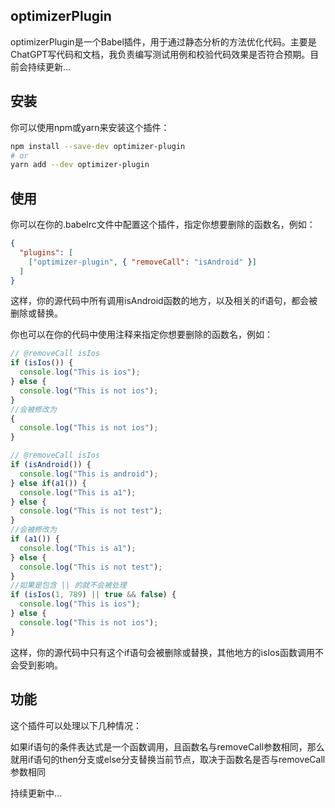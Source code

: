 ## optimizerPlugin
optimizerPlugin是一个Babel插件，用于通过静态分析的方法优化代码。主要是ChatGPT写代码和文档，我负责编写测试用例和校验代码效果是否符合预期。目前会持续更新...

## 安装
你可以使用npm或yarn来安装这个插件：
```bash
npm install --save-dev optimizer-plugin
# or
yarn add --dev optimizer-plugin
```

## 使用
你可以在你的.babelrc文件中配置这个插件，指定你想要删除的函数名，例如：
```json
{
  "plugins": [
    ["optimizer-plugin", { "removeCall": "isAndroid" }]
  ]
}
```

这样，你的源代码中所有调用isAndroid函数的地方，以及相关的if语句，都会被删除或替换。

你也可以在你的代码中使用注释来指定你想要删除的函数名，例如：
```javascript
// @removeCall isIos
if (isIos()) {
  console.log("This is ios");
} else {
  console.log("This is not ios");
}
//会被修改为
{
  console.log("This is not ios");
}
```
```javascript
// @removeCall isIos
if (isAndroid()) {
  console.log("This is android");
} else if(a1()) {
  console.log("This is a1");
} else {
  console.log("This is not test");
}
//会被修改为
if (a1()) {
  console.log("This is a1");
} else {
  console.log("This is not test");
}
//如果是包含 || 的就不会被处理
if (isIos(1, 789) || true && false) {
  console.log("This is ios");
} else {
  console.log("This is not ios");
}
```

这样，你的源代码中只有这个if语句会被删除或替换，其他地方的isIos函数调用不会受到影响。

## 功能
这个插件可以处理以下几种情况：

如果if语句的条件表达式是一个函数调用，且函数名与removeCall参数相同，那么就用if语句的then分支或else分支替换当前节点，取决于函数名是否与removeCall参数相同

持续更新中...